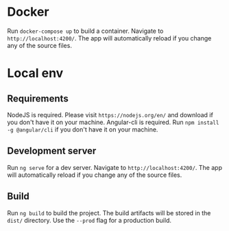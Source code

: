 # Docker

Run `docker-compose up` to build a container. Navigate to `http://localhost:4200/`. The app will automatically reload if you change any of the source files.

# Local env

## Requirements

NodeJS is required. Please visit `https://nodejs.org/en/` and download if you don't have it on your machine.
Angular-cli is required. Run `npm install -g @angular/cli` if you don't have it on your machine.

## Development server

Run `ng serve` for a dev server. Navigate to `http://localhost:4200/`. The app will automatically reload if you change any of the source files.

## Build

Run `ng build` to build the project. The build artifacts will be stored in the `dist/` directory. Use the `--prod` flag for a production build.
